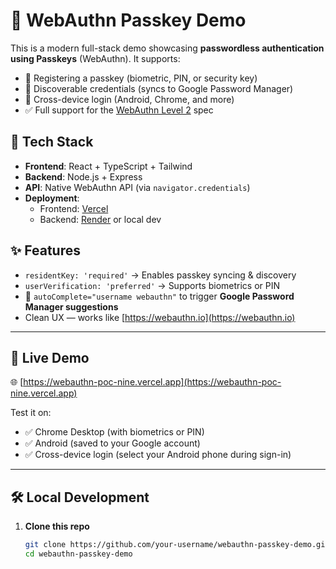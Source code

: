 # 🔐 WebAuthn Passkey Demo

This is a modern full-stack demo showcasing **passwordless authentication using Passkeys** (WebAuthn). It supports:

- 🔑 Registering a passkey (biometric, PIN, or security key)
- 🧠 Discoverable credentials (syncs to Google Password Manager)
- 📱 Cross-device login (Android, Chrome, and more)
- ✅ Full support for the [WebAuthn Level 2](https://w3c.github.io/webauthn/) spec

## 🧱 Tech Stack

- **Frontend**: React + TypeScript + Tailwind
- **Backend**: Node.js + Express
- **API**: Native WebAuthn API (via `navigator.credentials`)
- **Deployment**:
    - Frontend: [Vercel](https://vercel.com)
    - Backend: [Render](https://render.com) or local dev

## ✨ Features

- `residentKey: 'required'` → Enables passkey syncing & discovery
- `userVerification: 'preferred'` → Supports biometrics or PIN
- 🔁 `autoComplete="username webauthn"` to trigger **Google Password Manager suggestions**
- Clean UX — works like [https://webauthn.io](https://webauthn.io)

---

## 🚀 Live Demo

🌐 [https://webauthn-poc-nine.vercel.app](https://webauthn-poc-nine.vercel.app)

Test it on:
- ✅ Chrome Desktop (with biometrics or PIN)
- ✅ Android (saved to your Google account)
- ✅ Cross-device login (select your Android phone during sign-in)

---

## 🛠️ Local Development

1. **Clone this repo**
   ```bash
   git clone https://github.com/your-username/webauthn-passkey-demo.git
   cd webauthn-passkey-demo
